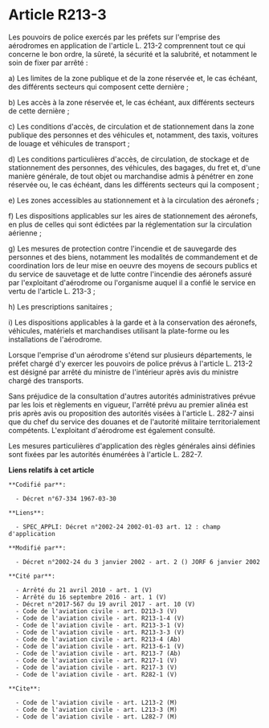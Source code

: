 # Article R213-3

Les pouvoirs de police exercés par les préfets sur l'emprise des aérodromes en application de l'article L. 213-2 comprennent
tout ce qui concerne le bon ordre, la sûreté, la sécurité et la salubrité, et notamment le soin de fixer par arrêté :

a) Les limites de la zone publique et de la zone réservée et, le cas échéant, des différents secteurs qui composent cette
dernière ;

b) Les accès à la zone réservée et, le cas échéant, aux différents secteurs de cette dernière ;

c) Les conditions d'accès, de circulation et de stationnement dans la zone publique des personnes et des véhicules et,
notamment, des taxis, voitures de louage et véhicules de transport ;

d) Les conditions particulières d'accès, de circulation, de stockage et de stationnement des personnes, des véhicules, des
bagages, du fret et, d'une manière générale, de tout objet ou marchandise admis à pénétrer en zone réservée ou, le cas
échéant, dans les différents secteurs qui la composent ;

e) Les zones accessibles au stationnement et à la circulation des aéronefs ;

f) Les dispositions applicables sur les aires de stationnement des aéronefs, en plus de celles qui sont édictées par la
réglementation sur la circulation aérienne ;

g) Les mesures de protection contre l'incendie et de sauvegarde des personnes et des biens, notamment les modalités de
commandement et de coordination lors de leur mise en oeuvre des moyens de secours publics et du service de sauvetage et de
lutte contre l'incendie des aéronefs assuré par l'exploitant d'aérodrome ou l'organisme auquel il a confié le service en
vertu de l'article L. 213-3 ;

h) Les prescriptions sanitaires ;

i) Les dispositions applicables à la garde et à la conservation des aéronefs, véhicules, matériels et marchandises utilisant
la plate-forme ou les installations de l'aérodrome.

Lorsque l'emprise d'un aérodrome s'étend sur plusieurs départements, le préfet chargé d'y exercer les pouvoirs de police
prévus à l'article L. 213-2 est désigné par arrêté du ministre de l'intérieur après avis du ministre chargé des transports.

Sans préjudice de la consultation d'autres autorités administratives prévue par les lois et règlements en vigueur, l'arrêté
prévu au premier alinéa est pris après avis ou proposition des autorités visées à l'article L. 282-7 ainsi que du chef du
service des douanes et de l'autorité militaire territorialement compétents. L'exploitant d'aérodrome est également consulté.

Les mesures particulières d'application des règles générales ainsi définies sont fixées par les autorités énumérées à
l'article L. 282-7.

**Liens relatifs à cet article**

	**Codifié par**:

	  - Décret n°67-334 1967-03-30

	**Liens**:

	  - SPEC_APPLI: Décret n°2002-24 2002-01-03 art. 12 : champ d'application

	**Modifié par**:

	  - Décret n°2002-24 du 3 janvier 2002 - art. 2 () JORF 6 janvier 2002

	**Cité par**:

	  - Arrêté du 21 avril 2010 - art. 1 (V)
	  - Arrêté du 16 septembre 2016 - art. 1 (V)
	  - Décret n°2017-567 du 19 avril 2017 - art. 10 (V)
	  - Code de l'aviation civile - art. D213-3 (V)
	  - Code de l'aviation civile - art. R213-1-4 (V)
	  - Code de l'aviation civile - art. R213-3-1 (V)
	  - Code de l'aviation civile - art. R213-3-3 (V)
	  - Code de l'aviation civile - art. R213-4 (Ab)
	  - Code de l'aviation civile - art. R213-6-1 (V)
	  - Code de l'aviation civile - art. R213-7 (Ab)
	  - Code de l'aviation civile - art. R217-1 (V)
	  - Code de l'aviation civile - art. R217-3 (V)
	  - Code de l'aviation civile - art. R282-1 (V)

	**Cite**:

	  - Code de l'aviation civile - art. L213-2 (M)
	  - Code de l'aviation civile - art. L213-3 (M)
	  - Code de l'aviation civile - art. L282-7 (M)
